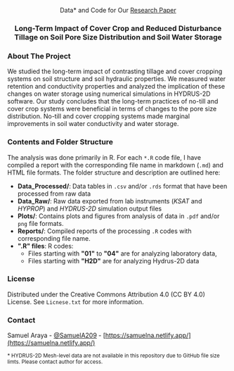 <div>
   <p align="center">
   Data* and Code for Our <a href="https://doi.org/10.5194/soil-2021-41"> Research Paper</a>
  </p>
 
 <h3 align="center">Long-Term Impact of Cover Crop and Reduced Disturbance Tillage on Soil Pore Size Distribution and Soil Water Storage</h3>

</div>

<!-- ABOUT THE PROJECT -->
### About The Project
We studied the long-term impact of contrasting tillage and cover cropping systems on soil structure and soil hydraulic properties. We measured water retention and conductivity properties and analyzed the implication of these changes on water storage using numerical simulations in HYDRUS-2D software. Our study concludes that the long-term practices of no-till and cover crop systems were beneficial in terms of changes to the pore size distribution. No-till and cover cropping systems made marginal improvements in soil water conductivity and water storage.


### Contents and Folder Structure
The analysis was done primarily in R. For each `*.R` code file, I have compiled a report with the corresponding file name in markdown (`.md`) and HTML file formats. The folder structure and description are outlined here:  

* **Data_Processed/**: Data tables in `.csv` and/or `.rds` format that have been processed from raw data
* **Data_Raw/**: Raw data exported from lab instruments (*KSAT* and *HYPROP*) and *HYDRUS-2D* simulation output files
* **Plots/**: Contains plots and figures from analysis of data in `.pdf` and/or `png` file formats.
* **Reports/**: Compiled reports of the processing `.R` codes with corresponding file name.
* **".R" files**: R codes: 
   * Files starting with **"01"** to **"04"** are for analyzing laboratory data,
   * Files starting with **"H2D"** are for analyzing Hydrus-2D data


<!-- LICENSE -->
### License

Distributed under the Creative Commons Attribution 4.0 (CC BY 4.0) License. See `Licnese.txt` for more information.

<!-- CONTACT -->
### Contact

Samuel Araya - [@SamuelA209](https://twitter.com/samuela209) - [https://samuelna.netlify.app/](https://samuelna.netlify.app/)

<sub>* HYDRUS-2D Mesh-level data are not available in this repository due to GitHub file size limts. Please contact author for access.</sub>

